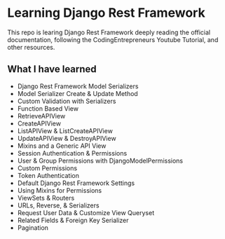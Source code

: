 # Learning Django Rest Framework

This repo is learing Django Rest Framework deeply reading the official documentation, following the CodingEntrepreneurs Youtube Tutorial, and other resources.


## What I have learned

- Django Rest Framework Model Serializers
- Model Serializer Create & Update Method
- Custom Validation with Serializers
- Function Based View
- RetrieveAPIView
- CreateAPIView
- ListAPIView & ListCreateAPIView
- UpdateAPIView & DestroyAPIView
- Mixins and a Generic API View
- Session Authentication & Permissions
- User & Group Permissions with DjangoModelPermissions 
- Custom Permissions
- Token Authentication
- Default Django Rest Framework Settings
- Using Mixins for Permissions
- ViewSets & Routers
- URLs, Reverse, & Serializers
- Request User Data & Customize View Queryset
- Related Fields & Foreign Key Serializer
- Pagination
